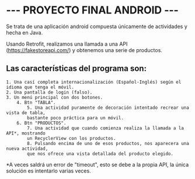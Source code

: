 # --- PROYECTO FINAL ANDROID ---

Se trata de una aplicación android compuesta únicamente de actividades y hecha en Java.

Usando Retrofit, realizamos una llamada a una API (https://fakestoreapi.com/) y obtenemos una serie de productos.

## Las características del programa son: 

    1. Una casí completa internacionalización (Español-Inglés) según el idioma que tenga el móvil.
    2. Una pantalla de login (falso).
    3. Un menú principal con dos botones.
        4. Btn "TABLA".
            5. Una actividad puramente de decoración intentado recrear una vista de tabla,
            bastante poco práctica para un móvil.
        6. Btn "PRODUCTOS".
            7. Una actividad que cuando comienza realiza la llamada a la API*, mostrando
            un RecyclerView con los productos.
            8. Pulsando encima de uno de esos productos, nos aparecera una nueva actividad,
            que nos ofrece una vista detallada del producto elegido.

*A veces saldrá un error de "timeout", esto se debe a la propia API, la única solución es intentarlo varias veces.
